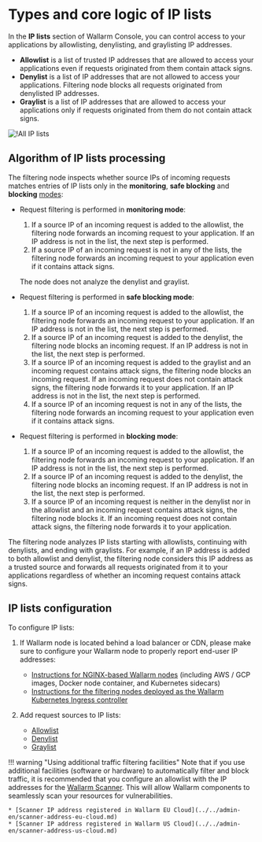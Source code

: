 # Types and core logic of IP lists

In the **IP lists** section of Wallarm Console, you can control access to your applications by allowlisting, denylisting, and graylisting IP addresses.

* **Allowlist** is a list of trusted IP addresses that are allowed to access your applications even if requests originated from them contain attack signs.
* **Denylist** is a list of IP addresses that are not allowed to access your applications. Filtering node blocks all requests originated from denylisted IP addresses.
* **Graylist** is a list of IP addresses that are allowed to access your applications only if requests originated from them do not contain attack signs.

![!All IP lists](../../images/user-guides/ip-lists/ip-lists-home-apps.png)

## Algorithm of IP lists processing

The filtering node inspects whether source IPs of incoming requests matches entries of IP lists only in the **monitoring**, **safe blocking** and **blocking** [modes](../../admin-en/configure-wallarm-mode.md):

* Request filtering is performed in **monitoring mode**:

    1. If a source IP of an incoming request is added to the allowlist, the filtering node forwards an incoming request to your application. If an IP address is not in the list, the next step is performed.
    1. If a source IP of an incoming request is not in any of the lists, the filtering node forwards an incoming request to your application even if it contains attack signs.

    The node does not analyze the denylist and graylist.
* Request filtering is performed in **safe blocking mode**:

    1. If a source IP of an incoming request is added to the allowlist, the filtering node forwards an incoming request to your application. If an IP address is not in the list, the next step is performed.
    2. If a source IP of an incoming request is added to the denylist, the filtering node blocks an incoming request. If an IP address is not in the list, the next step is performed.
    3. If a source IP of an incoming request is added to the graylist and an incoming request contains attack signs, the filtering node blocks an incoming request. If an incoming request does not contain attack signs, the filtering node forwards it to your application. If an IP address is not in the list, the next step is performed.
    4. If a source IP of an incoming request is not in any of the lists, the filtering node forwards an incoming request to your application even if it contains attack signs.
* Request filtering is performed in **blocking mode**:

    1. If a source IP of an incoming request is added to the allowlist, the filtering node forwards an incoming request to your application. If an IP address is not in the list, the next step is performed.
    2. If a source IP of an incoming request is added to the denylist, the filtering node blocks an incoming request. If an IP address is not in the list, the next step is performed.
    3. If a source IP of an incoming request is neither in the denylist nor in the allowlist and an incoming request contains attack signs, the filtering node blocks it. If an incoming request does not contain attack signs, the filtering node forwards it to your application.

The filtering node analyzes IP lists starting with allowlists, continuing with denylists, and ending with graylists. For example, if an IP address is added to both allowlist and denylist, the filtering node considers this IP address as a trusted source and forwards all requests originated from it to your applications regardless of whether an incoming request contains attack signs.

## IP lists configuration

To configure IP lists:

1. If Wallarm node is located behind a load balancer or CDN, please make sure to configure your Wallarm node to properly report end-user IP addresses:

    * [Instructions for NGINX-based Wallarm nodes](../../admin-en/using-proxy-or-balancer-en.md) (including AWS / GCP images, Docker node container, and Kubernetes sidecars)
    * [Instructions for the filtering nodes deployed as the Wallarm Kubernetes Ingress controller](../../admin-en/configuration-guides/wallarm-ingress-controller/best-practices/report-public-user-ip.md)
2. Add request sources to IP lists:

    * [Allowlist](allowlist.md)
    * [Denylist](denylist.md)
    * [Graylist](graylist.md)

!!! warning "Using additional traffic filtering facilities"
    Note that if you use additional facilities (software or hardware) to automatically filter and block traffic, it is recommended that you configure an allowlist with the IP addresses for the [Wallarm Scanner](../../about-wallarm-waf/detecting-vulnerabilities.md#vulnerability-scanner). This will allow Wallarm components to seamlessly scan your resources for vulnerabilities.

    * [Scanner IP address registered in Wallarm EU Cloud](../../admin-en/scanner-address-eu-cloud.md)
    * [Scanner IP address registered in Wallarm US Cloud](../../admin-en/scanner-address-us-cloud.md)
